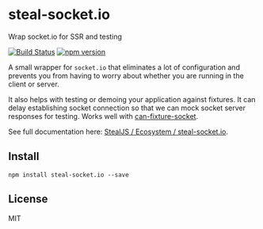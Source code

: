 # steal-socket.io

Wrap socket.io for SSR and testing

[![Build Status](https://travis-ci.org/stealjs/steal-socket.io.svg?branch=master)](https://travis-ci.org/stealjs/steal-socket.io)
[![npm version](https://badge.fury.io/js/steal-socket.io.svg)](http://badge.fury.io/js/steal-socket.io)

A small wrapper for `socket.io` that eliminates a lot of configuration and prevents you from having to worry about whether you are running in the client or server.

It also helps with testing or demoing your application against fixtures. It can delay establishing socket connection so that we can mock socket server responses for testing. Works well with [can-fixture-socket](http://v3.canjs.com/doc/can-fixture-socket.html).

See full documentation here: [StealJS / Ecosystem / steal-socket.io](https://stealjs.github.io/stealjs/docs/steal-socket.io.html).

## Install

```shell
npm install steal-socket.io --save
```

## License

MIT
